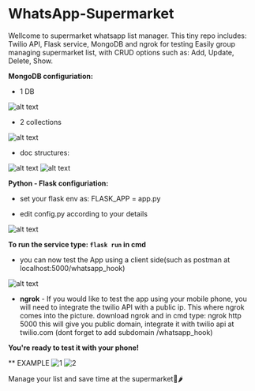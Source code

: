 # WhatsApp-Supermarket
Wellcome to supermarket whatsapp list manager.
This tiny repo includes:
Twilio API, Flask service, MongoDB and ngrok for testing
Easily group managing supermarket list, with CRUD options such as:
Add, Update, Delete, Show.

<b>MongoDB configuriation:</b>


- 1 DB 

![alt text](https://i.postimg.cc/ZK88npDq/image.png)
- 2 collections 

![alt text](https://i.postimg.cc/jdbfpCdY/image.png)

- doc structures:

![alt text](https://i.postimg.cc/FHPJkZbh/image.png)
![alt text](https://i.postimg.cc/jC049hgp/image.png)

<b>Python - Flask configuriation:</b>
* set your flask env as:
FLASK_APP = app.py


* edit config.py according to your details

![alt text](https://i.postimg.cc/FKLsFgDW/image.png)

<b>To run the service type: `flask run` in cmd </b>


* you can now test the App using a client side(such as postman at localhost:5000/whatsapp_hook)

![alt text](https://i.postimg.cc/Pf3GcvMP/image.png)

* <b>ngrok</b> - If you would like to test the app using your mobile phone, you will need to integrate the twilio API with a public ip. This where ngrok comes into the picture.
download ngrok and in cmd type: ngrok http 5000 this will give you public domain, integrate it with twilio api at twilio.com (dont forget to add subdomain /whatsapp_hook)

<b> You're ready to test it with your phone!</b>


** EXAMPLE
![1](https://i.postimg.cc/V6XqttL4/image.png)
![2](https://i.postimg.cc/TPDg8bmG/image.png)

Manage your list and save time at the supermarket🥕🌶

